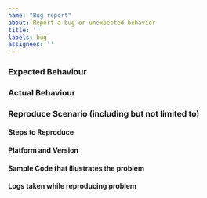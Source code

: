 ```yaml
---
name: "Bug report"
about: Report a bug or unexpected behavior
title: ''
labels: bug
assignees: ''
---
```

<!--- STOP! Before you open an issue please search this repository's issues to see if it has already been reported. This helps reduce duplicate issues from being created. -->

<!--- SECURITY DISCLOSURE: If this is a security disclosure please follow the guidelines in CONTRIBUTING.md. This helps keep folks from accidentally releasing vulnerabilities before the maintainers get a chance to fix the issue. -->

### Expected Behaviour

### Actual Behaviour

### Reproduce Scenario (including but not limited to)

#### Steps to Reproduce

#### Platform and Version

#### Sample Code that illustrates the problem

#### Logs taken while reproducing problem
